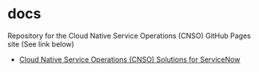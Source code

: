 # docs

Repository for the Cloud Native Service Operations (CNSO) GitHub Pages site (See link below)

* [Cloud Native Service Operations (CNSO) Solutions for ServiceNow](https://cloudnativenow.github.io/docs)
